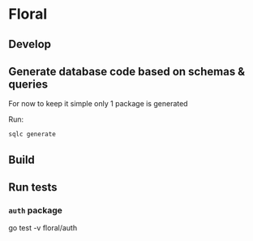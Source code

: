 # Floral

## Develop

## Generate database code based on schemas & queries
For now to keep it simple only 1 package is generated

Run:
```sh
sqlc generate
```

## Build

## Run tests

### `auth` package

go test -v floral/auth
